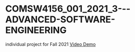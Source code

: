 # COMSW4156_001_2021_3---ADVANCED-SOFTWARE-ENGINEERING
individual project for Fall 2021
[Video Demo](https://youtu.be/oCKV_-hBMOw)